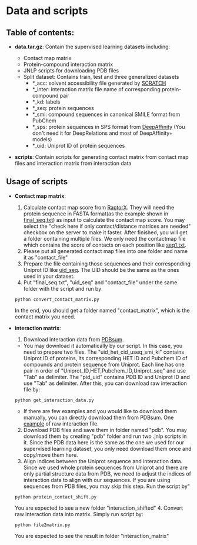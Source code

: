 # Data and scripts

## Table of contents:
* **data.tar.gz**: Contain the supervised learning datasets including:
  * Contact map matrix
  * Protein-compound interaction matrix
  * JNLP scripts for downloading PDB files
  * Split dataset: Contains train, test and three generalized datasets
    * *_acc: solvent accessibility file generated by [SCRATCH](http://scratch.proteomics.ics.uci.edu/)
    * *_inter: interaction matrix file name of corresponding protein-compound pair
    * *_kd: labels
    * *_seq: protein sequences
    * *_smi: compound sequences in canonical SMILE format from PubChem
    * *_sps: protein sequences in SPS format from [DeepAffinity](https://github.com/Shen-Lab/DeepAffinity) (You don't need it for DeepRelations and most of DeepAffinity+ models)
    * *_uid: Uniprot ID of protein sequences
    
* **scripts**: Contain scripts for generating contact matrix from contact map files and interaction matrix from interaction data

## Usage of scripts
* **Contact map matrix**:
  1. Calculate contact map score from [RaptorX](http://raptorx.uchicago.edu/ContactMap/). They will need the protein sequence in FASTA format(as the example shown in [final_seq.txt](./final_seq.txt)) as input to calculate the contact map score. You may select the "check here if only contact/distance matrices are needed" checkbox on the server to make it faster. After finished, you will get a folder containing multiple files. We only need the contactmap file which contains the score of contacts on each position like [seq1.txt](./seq1.txt).
  2. Please put all generated contact map files into one folder and name it as "contact_file"
  3. Prepare the file containing those sequences and their corresponding Uniprot ID like [uid_seq](./uid_seq). The UID should be the same as the ones used in your dataset.
  4. Put "final_seq.txt", "uid_seq" and "contact_file" under the same folder with the script and run by
  ```
  python convert_contact_matrix.py
  ```
  In the end, you should get a folder named "contact_matrix", which is the contact matrix you need.  

* **interaction matrix**:
  1. Download interaction data from [PDBsum](http://www.ebi.ac.uk/thornton-srv/databases/cgi-bin/pdbsum/GetPage.pl?pdbcode=index.html). 
   * You may download it automatically by our script. In this case, you need to prepare two files. The "uid_het_cid_useq_smi_ki" contains Uniprot ID of proteins, its corresponding HET ID and Pubchem ID of compounds and protein sequence from Uniprot. Each line has one pair in order of "Uniprot_ID,HET,Pubchem_ID,Uniprot_seq" and use "Tab" as delimiter. The "pid_uid" contains PDB ID and Uniprot ID and use "Tab" as delimiter. After this, you can download raw interaction file by:
    ```
    python get_interaction_data.py
    ```
   * If there are few examples and you would like to download them manually, you can directly download them from PDBsum. One [example](http://www.ebi.ac.uk/thornton-srv/databases/cgi-bin/pdbsum/GetLigInt.pl?pdb=1kfv&ligtype=01&ligno=01) of raw interaction file.
  2. Download PDB files and save them in folder named "pdb". You may download them by creating "pdb" folder and run two .jnlp scripts in it. Since the PDB data here is the same as the one we used for our supervised learning dataset, you only need download them once and copy/move them here.
  3. Align indices between the Uniprot sequence and interaction data. Since we used whole protein sequences from Uniprot and there are only partial structure data from PDB, we need to adjust the indices of interaction data to align with our sequences. If you are using sequences from PDB files, you may skip this step. Run the script by"
   ```
   python protein_contact_shift.py
   ```
  You are expected to see a new folder "interaction_shifted"
  4. Convert raw interaction data into matrix. Simply run script by:
   ```
   python file2matrix.py
   ```
  You are expected to see the result in folder "interaction_matrix"
  

